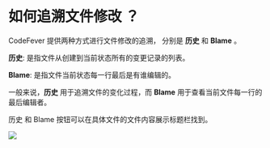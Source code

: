 # 如何追溯文件修改 ？

CodeFever 提供两种方式进行文件修改的追溯， 分别是 **历史** 和 **Blame** 。

**历史**: 是指文件从创建到当前状态所有的变更记录的列表。

**Blame**: 是指文件当前状态每一行最后是有谁编辑的。

一般来说，**历史** 用于追溯文件的变化过程，而 **Blame** 用于查看当前文件每一行的最后编辑者。

历史 和 Blame 按钮可以在具体文件的文件内容展示标题栏找到。

![](/doc/cn/common/assets/f51de0753df4474fa8feeb0b88f1bcdb.png)
